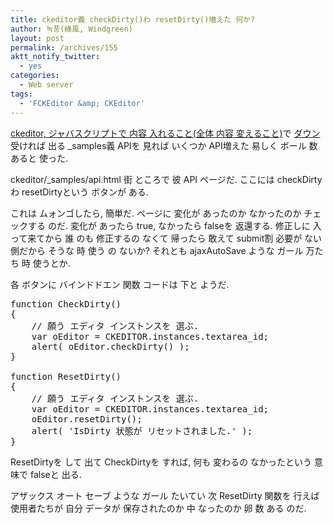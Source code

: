 ```yaml
---
title: ckeditor義 checkDirty()わ resetDirty()増えた 何か?
author: 녹풍(綠風, Windgreen)
layout: post
permalink: /archives/155
aktt_notify_twitter:
  - yes
categories:
  - Web server
tags:
  - 'FCKEditor &amp; CKEditor'
---
```

<a href="http://mytory.textcube.com/entry/ckeditor-%EC%9E%90%EB%B0%94%EC%8A%A4%ED%81%AC%EB%A6%BD%ED%8A%B8%EB%A1%9C-%EB%82%B4%EC%9A%A9-%EC%A7%91%EC%96%B4%EB%84%A3%EA%B8%B0%EC%A0%84%EC%B2%B4-%EB%82%B4%EC%9A%A9-%EB%B0%94%EA%BE%B8%EA%B8%B0" target="_blank">ckeditor, ジャバスクリプトで 内容 入れること(全体 内容 変えること)</a>で <a href="http://ckeditor.com/download" target="_blank">ダウン</a>受ければ 出る _samples義 APIを 見れば いくつか API増えた 易しく ボール 数 あると 使った.

ckeditor/_samples/api.html 街 ところで 彼 API ページだ. ここには checkDirtyわ resetDirtyという ボタンが ある.

これは ムォンゴしたら, 簡単だ. ページに 変化が あったのか なかったのか チェックする のだ. 変化が あったら true, なかったら falseを 返還する. 修正しに 入って来てから 誰 のも 修正するの なくて 帰ったら 敢えて submit割 必要が ない 側だから そうな 時 使う の ないか? それとも ajaxAutoSave ような ガール 万たち 時 使うとか.

各 ボタンに バインドドエン 関数 コードは 下と ようだ.

<pre class="brush:js">function CheckDirty()
{
	// 願う エディタ インストンスを 選ぶ.
	var oEditor = CKEDITOR.instances.textarea_id;
	alert( oEditor.checkDirty() );
}

function ResetDirty()
{
	// 願う エディタ インストンスを 選ぶ.
	var oEditor = CKEDITOR.instances.textarea_id;
	oEditor.resetDirty();
	alert( &#039;IsDirty 状態が リセットされました.&#039; );
}
</pre>

ResetDirtyを して 出て CheckDirtyを すれば, 何も 変わるの なかったという 意味で falseと 出る.

アザックス オート セーブ ような ガール たいてい 次 ResetDirty 関数を 行えば 使用者たちが 自分 データが 保存されたのか 中 なったのか 卵 数 ある のだ.